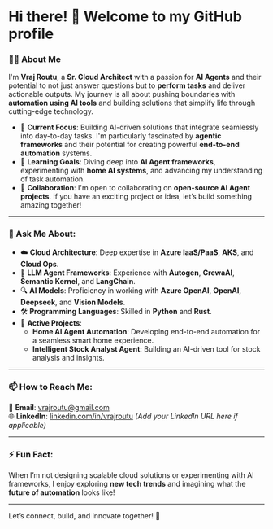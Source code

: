 # Hi there! 👋 Welcome to my GitHub profile

### 👨‍💻 About Me

I'm **Vraj Routu**, a **Sr. Cloud Architect** with a passion for **AI Agents** and their potential to not just answer questions but to **perform tasks** and deliver actionable outputs. My journey is all about pushing boundaries with **automation using AI tools** and building solutions that simplify life through cutting-edge technology.

- 🔭 **Current Focus**: Building AI-driven solutions that integrate seamlessly into day-to-day tasks. I'm particularly fascinated by **agentic frameworks** and their potential for creating powerful **end-to-end automation** systems.
- 🌱 **Learning Goals**: Diving deep into **AI Agent frameworks**, experimenting with **home AI systems**, and advancing my understanding of task automation.
- 🤝 **Collaboration**: I'm open to collaborating on **open-source AI Agent projects**. If you have an exciting project or idea, let’s build something amazing together!

---

### 💬 Ask Me About:

- ☁️ **Cloud Architecture**: Deep expertise in **Azure IaaS/PaaS**, **AKS**, and **Cloud Ops**.
- 🤖 **LLM Agent Frameworks**: Experience with **Autogen**, **CrewaAI**, **Semantic Kernel**, and **LangChain**.
- 🔍 **AI Models**: Proficiency in working with **Azure OpenAI**, **OpenAI**, **Deepseek**, and **Vision Models**.
- 🛠️ **Programming Languages**: Skilled in **Python** and **Rust**.
- 🚀 **Active Projects**:
  - **Home AI Agent Automation**: Developing end-to-end automation for a seamless smart home experience.
  - **Intelligent Stock Analyst Agent**: Building an AI-driven tool for stock analysis and insights.

---

### 📫 How to Reach Me:

📧 **Email**: [vrajroutu@gmail.com](mailto:vrajroutu@gmail.com)  
🌐 **LinkedIn**: [linkedin.com/in/vrajroutu](#) *(Add your LinkedIn URL here if applicable)*

---

### ⚡ Fun Fact:

When I’m not designing scalable cloud solutions or experimenting with AI frameworks, I enjoy exploring **new tech trends** and imagining what the **future of automation** looks like!

---

Let’s connect, build, and innovate together! 🚀
